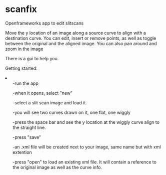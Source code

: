 # scanfix
Openframeworks app to edit slitscans

Move the y location of an image along a source curve to align with a destination curve. You can edit, insert or remove points, as well as toggle between the original and the aligned image. You can also pan around and zoom in the image

There is a gui to help you.

Getting started:
<li>
<ul>-run the app</ul>
<ul>-when it opens, select "new"</ul>
<ul>-select a slit scan image and load it.</ul>
<ul>-you will see two curves drawn on it, one flat, one wiggly</ul>
<ul>-press the space bar and see the y location at the wiggly curve align to the straight line.</ul>
<ul>-press "save"</ul>
<ul>-an .xml file will be created next to your image, same name but with xml extention</ul>
<ul>-press "open" to load an existing xml file. It will contain a reference to the original image as well as the curve info.</ul>
</li>
